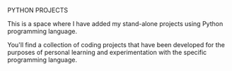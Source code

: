 PYTHON PROJECTS

This is a space where I have added my stand-alone projects using Python programming language.

You'll find a collection of coding projects that have been developed for the purposes of personal learning and experimentation with the specific programming language.


